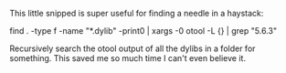 This little snipped is super useful for finding a needle in a haystack: 

  find . -type f -name "*.dylib" -print0 | xargs -0 otool -L {} | grep "5.6.3"
  
  Recursively search the otool output of all the dylibs in a folder for something.
  This saved me so much time I can't even believe it.
  

